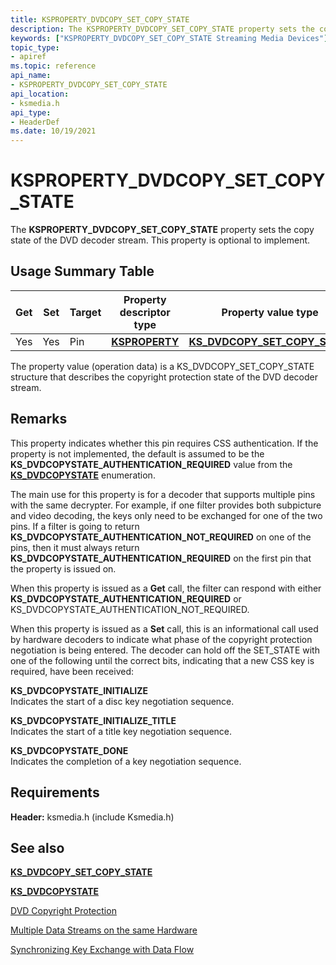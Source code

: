 ```yaml
---
title: KSPROPERTY_DVDCOPY_SET_COPY_STATE
description: The KSPROPERTY_DVDCOPY_SET_COPY_STATE property sets the copy state of the DVD decoder stream. This property is optional to implement.
keywords: ["KSPROPERTY_DVDCOPY_SET_COPY_STATE Streaming Media Devices"]
topic_type:
- apiref
ms.topic: reference
api_name:
- KSPROPERTY_DVDCOPY_SET_COPY_STATE
api_location:
- ksmedia.h
api_type:
- HeaderDef
ms.date: 10/19/2021
---
```


# KSPROPERTY_DVDCOPY_SET_COPY_STATE

The **KSPROPERTY_DVDCOPY_SET_COPY_STATE** property sets the copy state of the DVD decoder stream. This property is optional to implement.

## Usage Summary Table

| Get | Set | Target | Property descriptor type | Property value type |
|--|--|--|--|--|
| Yes | Yes | Pin | [**KSPROPERTY**](./ksproperty-structure.md) | [**KS_DVDCOPY_SET_COPY_STATE**](/windows-hardware/drivers/ddi/ksmedia/ns-ksmedia-_ks_dvdcopy_set_copy_state) |

The property value (operation data) is a KS_DVDCOPY_SET_COPY_STATE structure that describes the copyright protection state of the DVD decoder stream.

## Remarks

This property indicates whether this pin requires CSS authentication. If the property is not implemented, the default is assumed to be the **KS_DVDCOPYSTATE_AUTHENTICATION_REQUIRED** value from the [**KS_DVDCOPYSTATE**](/windows-hardware/drivers/ddi/ksmedia/ne-ksmedia-ks_dvdcopystate) enumeration.

The main use for this property is for a decoder that supports multiple pins with the same decrypter. For example, if one filter provides both subpicture and video decoding, the keys only need to be exchanged for one of the two pins. If a filter is going to return **KS_DVDCOPYSTATE_AUTHENTICATION_NOT_REQUIRED** on one of the pins, then it must always return **KS_DVDCOPYSTATE_AUTHENTICATION_REQUIRED** on the first pin that the property is issued on.

When this property is issued as a **Get** call, the filter can respond with either **KS_DVDCOPYSTATE_AUTHENTICATION_REQUIRED** or KS_DVDCOPYSTATE_AUTHENTICATION_NOT_REQUIRED.

When this property is issued as a **Set** call, this is an informational call used by hardware decoders to indicate what phase of the copyright protection negotiation is being entered. The decoder can hold off the SET_STATE with one of the following until the correct bits, indicating that a new CSS key is required, have been received:

**KS_DVDCOPYSTATE_INITIALIZE**  
Indicates the start of a disc key negotiation sequence.

**KS_DVDCOPYSTATE_INITIALIZE_TITLE**  
Indicates the start of a title key negotiation sequence.

**KS_DVDCOPYSTATE_DONE**  
Indicates the completion of a key negotiation sequence.

## Requirements

**Header:** ksmedia.h (include Ksmedia.h)

## See also

[**KS_DVDCOPY_SET_COPY_STATE**](/windows-hardware/drivers/ddi/ksmedia/ns-ksmedia-_ks_dvdcopy_set_copy_state)

[**KS_DVDCOPYSTATE**](/windows-hardware/drivers/ddi/ksmedia/ne-ksmedia-ks_dvdcopystate)

[DVD Copyright Protection](./dvd-copyright-protection.md)

[Multiple Data Streams on the same Hardware](./multiple-data-streams-on-the-same-hardware.md)

[Synchronizing Key Exchange with Data Flow](./synchronizing-key-exchange-with-data-flow.md)